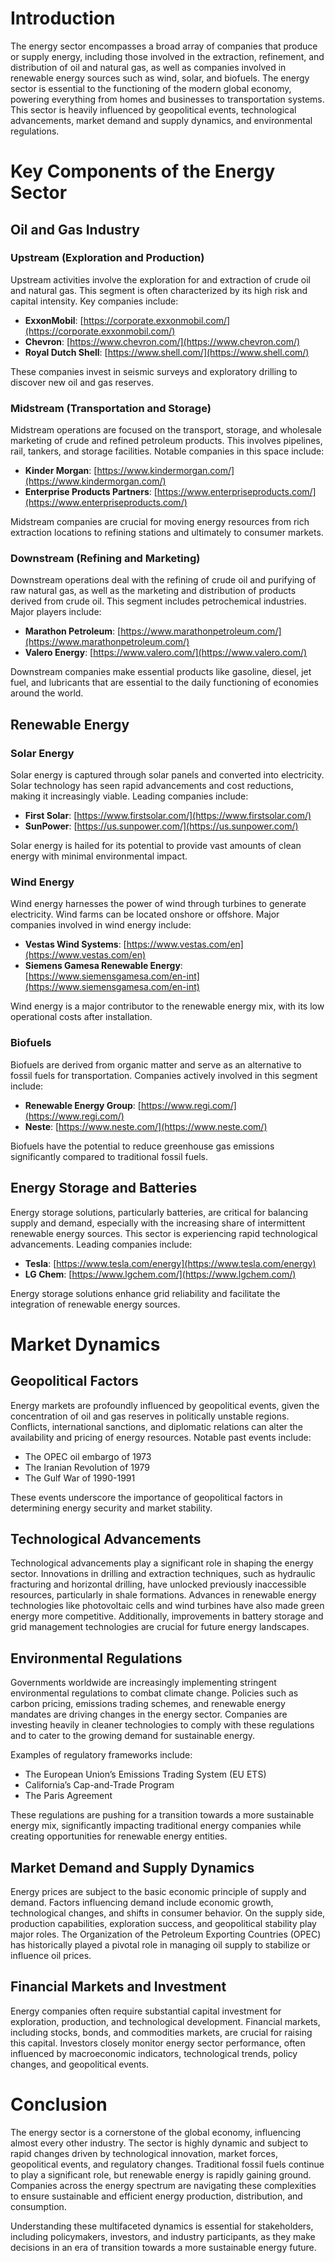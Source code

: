 # Introduction

The energy sector encompasses a broad array of companies that produce or supply energy, including those involved in the extraction, refinement, and distribution of oil and natural gas, as well as companies involved in renewable energy sources such as wind, solar, and biofuels. The energy sector is essential to the functioning of the modern global economy, powering everything from homes and businesses to transportation systems. This sector is heavily influenced by geopolitical events, technological advancements, market demand and supply dynamics, and environmental regulations. 

# Key Components of the Energy Sector

## Oil and Gas Industry

### Upstream (Exploration and Production)

Upstream activities involve the exploration for and extraction of crude oil and natural gas. This segment is often characterized by its high risk and capital intensity. Key companies include:

- **ExxonMobil**: [https://corporate.exxonmobil.com/](https://corporate.exxonmobil.com/)
- **Chevron**: [https://www.chevron.com/](https://www.chevron.com/)
- **Royal Dutch Shell**: [https://www.shell.com/](https://www.shell.com/)

These companies invest in seismic surveys and exploratory drilling to discover new oil and gas reserves.

### Midstream (Transportation and Storage)

Midstream operations are focused on the transport, storage, and wholesale marketing of crude and refined petroleum products. This involves pipelines, rail, tankers, and storage facilities. Notable companies in this space include:

- **Kinder Morgan**: [https://www.kindermorgan.com/](https://www.kindermorgan.com/)
- **Enterprise Products Partners**: [https://www.enterpriseproducts.com/](https://www.enterpriseproducts.com/)

Midstream companies are crucial for moving energy resources from rich extraction locations to refining stations and ultimately to consumer markets.

### Downstream (Refining and Marketing)

Downstream operations deal with the refining of crude oil and purifying of raw natural gas, as well as the marketing and distribution of products derived from crude oil. This segment includes petrochemical industries. Major players include:

- **Marathon Petroleum**: [https://www.marathonpetroleum.com/](https://www.marathonpetroleum.com/)
- **Valero Energy**: [https://www.valero.com/](https://www.valero.com/)

Downstream companies make essential products like gasoline, diesel, jet fuel, and lubricants that are essential to the daily functioning of economies around the world.

## Renewable Energy

### Solar Energy

Solar energy is captured through solar panels and converted into electricity. Solar technology has seen rapid advancements and cost reductions, making it increasingly viable. Leading companies include:

- **First Solar**: [https://www.firstsolar.com/](https://www.firstsolar.com/)
- **SunPower**: [https://us.sunpower.com/](https://us.sunpower.com/)

Solar energy is hailed for its potential to provide vast amounts of clean energy with minimal environmental impact.

### Wind Energy

Wind energy harnesses the power of wind through turbines to generate electricity. Wind farms can be located onshore or offshore. Major companies involved in wind energy include:

- **Vestas Wind Systems**: [https://www.vestas.com/en](https://www.vestas.com/en)
- **Siemens Gamesa Renewable Energy**: [https://www.siemensgamesa.com/en-int](https://www.siemensgamesa.com/en-int)

Wind energy is a major contributor to the renewable energy mix, with its low operational costs after installation.

### Biofuels

Biofuels are derived from organic matter and serve as an alternative to fossil fuels for transportation. Companies actively involved in this segment include:

- **Renewable Energy Group**: [https://www.regi.com/](https://www.regi.com/)
- **Neste**: [https://www.neste.com/](https://www.neste.com/)

Biofuels have the potential to reduce greenhouse gas emissions significantly compared to traditional fossil fuels.

## Energy Storage and Batteries

Energy storage solutions, particularly batteries, are critical for balancing supply and demand, especially with the increasing share of intermittent renewable energy sources. This sector is experiencing rapid technological advancements. Leading companies include:

- **Tesla**: [https://www.tesla.com/energy](https://www.tesla.com/energy)
- **LG Chem**: [https://www.lgchem.com/](https://www.lgchem.com/)

Energy storage solutions enhance grid reliability and facilitate the integration of renewable energy sources.

# Market Dynamics

## Geopolitical Factors

Energy markets are profoundly influenced by geopolitical events, given the concentration of oil and gas reserves in politically unstable regions. Conflicts, international sanctions, and diplomatic relations can alter the availability and pricing of energy resources. Notable past events include:

- The OPEC oil embargo of 1973
- The Iranian Revolution of 1979
- The Gulf War of 1990-1991

These events underscore the importance of geopolitical factors in determining energy security and market stability.

## Technological Advancements

Technological advancements play a significant role in shaping the energy sector. Innovations in drilling and extraction techniques, such as hydraulic fracturing and horizontal drilling, have unlocked previously inaccessible resources, particularly in shale formations. Advances in renewable energy technologies like photovoltaic cells and wind turbines have also made green energy more competitive. Additionally, improvements in battery storage and grid management technologies are crucial for future energy landscapes.

## Environmental Regulations

Governments worldwide are increasingly implementing stringent environmental regulations to combat climate change. Policies such as carbon pricing, emissions trading schemes, and renewable energy mandates are driving changes in the energy sector. Companies are investing heavily in cleaner technologies to comply with these regulations and to cater to the growing demand for sustainable energy.

Examples of regulatory frameworks include:

- The European Union’s Emissions Trading System (EU ETS)
- California’s Cap-and-Trade Program
- The Paris Agreement

These regulations are pushing for a transition towards a more sustainable energy mix, significantly impacting traditional energy companies while creating opportunities for renewable energy entities.

## Market Demand and Supply Dynamics

Energy prices are subject to the basic economic principle of supply and demand. Factors influencing demand include economic growth, technological changes, and shifts in consumer behavior. On the supply side, production capabilities, exploration success, and geopolitical stability play major roles. The Organization of the Petroleum Exporting Countries (OPEC) has historically played a pivotal role in managing oil supply to stabilize or influence oil prices.

## Financial Markets and Investment

Energy companies often require substantial capital investment for exploration, production, and technological development. Financial markets, including stocks, bonds, and commodities markets, are crucial for raising this capital. Investors closely monitor energy sector performance, often influenced by macroeconomic indicators, technological trends, policy changes, and geopolitical events.

# Conclusion

The energy sector is a cornerstone of the global economy, influencing almost every other industry. The sector is highly dynamic and subject to rapid changes driven by technological innovation, market forces, geopolitical events, and regulatory changes. Traditional fossil fuels continue to play a significant role, but renewable energy is rapidly gaining ground. Companies across the energy spectrum are navigating these complexities to ensure sustainable and efficient energy production, distribution, and consumption. 

Understanding these multifaceted dynamics is essential for stakeholders, including policymakers, investors, and industry participants, as they make decisions in an era of transition towards a more sustainable energy future.
